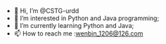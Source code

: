 - 👋 Hi, I’m @CSTG-urdd
- 👀 I’m interested in Python and Java programming;
- 🌱 I’m currently learning Python and Java;
- 📫 How to reach me :wenbin_1206@126.com

<!---
CSTG-urdd/CSTG-urdd is a ✨ special ✨ repository because its `README.md` (this file) appears on your GitHub profile.
You can click the Preview link to take a look at your changes.
--->
